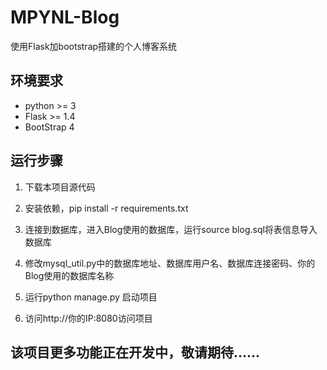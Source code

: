 # MPYNL-Blog
使用Flask加bootstrap搭建的个人博客系统
## 环境要求

* python >= 3
* Flask >= 1.4
* BootStrap 4

## 运行步骤

1. 下载本项目源代码

2. 安装依赖，pip install -r requirements.txt

3. 连接到数据库，进入Blog使用的数据库，运行source blog.sql将表信息导入数据库

4. 修改mysql_util.py中的数据库地址、数据库用户名、数据库连接密码、你的Blog使用的数据库名称

5. 运行python manage.py 启动项目

6. 访问http://你的IP:8080访问项目

   

## 该项目更多功能正在开发中，敬请期待......
